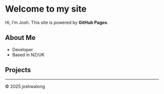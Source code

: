 # Welcome to my site

Hi, I’m Josh. This site is powered by **GitHub Pages**.

## About Me
- Developer  
- Based in NZ/UK  

## Projects
---

© 2025 joshwalong